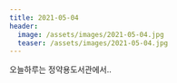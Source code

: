 ```yaml
---
title: 2021-05-04
header:
  image: /assets/images/2021-05-04.jpg
  teaser: /assets/images/2021-05-04.jpg
---
```


오늘하루는 정약용도서관에서..